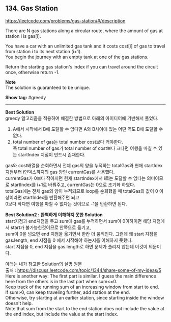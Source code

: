## 134. Gas Station

https://leetcode.com/problems/gas-station/#/description

There are N gas stations along a circular route, where the amount of gas at station i is gas[i].

You have a car with an unlimited gas tank and it costs cost[i] of gas to travel from station i to its next station (i+1). <br/>
You begin the journey with an empty tank at one of the gas stations.

Return the starting gas station's index if you can travel around the circuit once, otherwise return -1.

**Note** <br/>
The solution is guaranteed to be unique.

**Show tag:** \#greedy

------------------------------------

**Best Solution** <br/>
greedy 알고리즘을 적용하여 해결한 방법으로 아래의 아이디어에 기반해서 풀었다. <br/>

1. A에서 시작해서 B에 도달할 수 없다면 A와 B사이에 있는 어떤 역도 B에 도달할 수 없다. <br/>
2. total number of gas는 total number cost보다 커야한다. <br/>
즉 total number of gas가 total number of cost보다 크다면 여행을 마칠 수 있는 startIndex 지점이 반드시 존재한다.<br/>

gas와 cost배열을 순회하면서 전체 gas의 양을 누적하는 totalGas와 현재 startIdex지점부터 i인덱스까지의 gas 양인 currentGas를 사용했다. <br/>
currentGas가 0보다 작아지면 현재 startIndex에서 i로는 도달할 수 없다는 의미이므로 startIndex를 i+1로 바꿔주고, currentGas는 0으로 초기화 하였다. <br/>
totalGas에는 전체 gas의 양이 누적되므로 loop를 순회했을 때 totalGas의 값이 0 이상이라면 startIndex를 반환해주면 되고 <br/>
0보다 작다면 여행을 마칠 수 없다는 것이므로 -1을 반환하면 된다. <br/>

**Best Solution2 : 완벽하게 이해하지 못한 Solution** <br/>
start지점과 end지점을 두고 sum에 gas를 누적하면서 sum이 0이하이면 해당 지점에서 start가 불가능한것이므로 안쪽으로 옮기고, <br/>
sum이 0을 넘으면 end 지점을 옮기면서 한칸 더 움직인다.
그런데 왜 start 지점을 gas.length, end 지점을 0 에서 시작해야 하는지를 이해하지 못했다. <br/>
start 지점을 0, end 지점을 gas.length로 하면 문제가 풀리지 않는데 이것이 의문이다. <br/>

아래는 내가 참고한 Solution의 설명 원문 <br/>
출처 : https://discuss.leetcode.com/topic/1344/share-some-of-my-ideas/5 <br/>
Here is another way: The first part is similar. I guess the main difference here from the others is in the last part when sum<=0. <br/>
Keep track of the running sum of an increasing window from start to end. <br/>
If sum>0, can keep traveling further, add station at the end. <br/>
Otherwise, try starting at an earlier station, since starting inside the window doesn't help. <br/>
Note that sum from the start to the end station does not include the value at the end index, but include the value at the start index.
